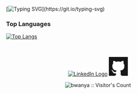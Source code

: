 [![Typing SVG](https://readme-typing-svg.demolab.com?font=Fira+Code&weight=700&pause=1000&color=3CF756&width=435&lines=Hello+world!+%F0%9F%91%8B%F0%9F%8F%BE+;Welcome+to+my+profile...)](https://git.io/typing-svg)

### Top Languages

[![Top Langs](https://github-readme-stats-git-masterrstaa-rickstaa.vercel.app/api/top-langs/?username=bwanya&theme=chartreuse-dark&layout=compact&langs_count=8)](https://github.com/anuraghazra/github-readme-stats)


<p align="center">
 <br>
 <br>
<a href="https://www.linkedin.com/in/bwanya-brian-5a3b33153/">
 <img width="50px" alt="LinkedIn Logo" src="https://cdn-icons-png.flaticon.com/512/174/174857.png" /></a>

 <a href="https://github.com/bwanya">
 <img width="52px" alt="GitHub Logo" src="https://github.com/edent/SuperTinyIcons/blob/master/images/svg/github.svg"></a>
<p align="center"><img src="https://profile-counter.glitch.me/{bwanya}/count.svg" alt="bwanya :: Visitor's Count" /></p>




